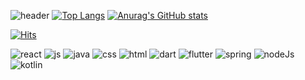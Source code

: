 ![header](https://capsule-render.vercel.app/api?type=Waving&text=Welcome!JeongMin'sGit)
[![Top Langs](https://github-readme-stats.vercel.app/api/top-langs/?username=KimJeongMin2)](https://github.com/anuraghazra/github-readme-stats)
[![Anurag's GitHub stats](https://github-readme-stats.vercel.app/api?username=KimJeongMin2)](https://github.com/anuraghazra/github-readme-stats)

[![Hits](https://hits.seeyoufarm.com/api/count/incr/badge.svg?url=https%3A%2F%2Fgithub.com%2FKimJeongMin2&count_bg=%23FF5DD2&title_bg=%23FFB1B1&icon=&icon_color=%23E7E7E7&title=hits&edge_flat=false)](https://hits.seeyoufarm.com)

![react](https://img.shields.io/badge/React-20232A?style=for-the-badge&logo=react&logoColor=61DAFB)
![js](https://img.shields.io/badge/JavaScript-F7DF1E?style=for-the-badge&logo=JavaScript&logoColor=white)
![java](https://img.shields.io/badge/Java-ED8B00?style=for-the-badge&logo=openjdk&logoColor=white)
![css](https://img.shields.io/badge/CSS3-1572B6?style=for-the-badge&logo=css3&logoColor=white)
![html](https://img.shields.io/badge/HTML-239120?style=for-the-badge&logo=html5&logoColor=white)
![dart](https://img.shields.io/badge/Dart-0175C2?style=for-the-badge&logo=dart&logoColor=white)
![flutter](https://img.shields.io/badge/Flutter-02569B?style=for-the-badge&logo=flutter&logoColor=whit)
![spring](https://img.shields.io/badge/Spring-6DB33F?style=for-the-badge&logo=spring&logoColor=white)
![nodeJs](https://img.shields.io/badge/Node.js-43853D?style=for-the-badge&logo=node.js&logoColor=white)
![kotlin](https://img.shields.io/badge/Kotlin-0095D5?&style=for-the-badge&logo=kotlin&logoColor=white)
